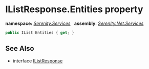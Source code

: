 # IListResponse.Entities property
**namespace:** *[Serenity.Services](../../README.md#serenity.services-namespace)*   **assembly**: *[Serenity.Net.Services](../../README.md)*

```csharp
public IList Entities { get; }
```

## See Also

* interface [IListResponse](../IListResponse.md)